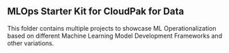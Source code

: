 ## MLOps Starter Kit for CloudPak for Data

This folder contains multiple projects to showcase ML Operationalization based on different Machine Learning Model Development Frameworks and other variations.
